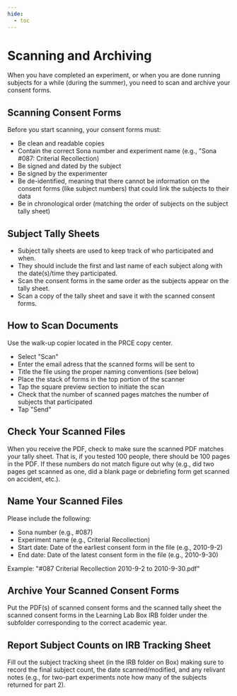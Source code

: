 ```yaml
---
hide:
  - toc
---
```


# Scanning and Archiving

When you have completed an experiment, or when you are done running subjects for a while (during the summer), you need to scan and archive your consent forms.

## Scanning Consent Forms

Before you start scanning, your consent forms must:

* Be clean and readable copies
* Contain the correct Sona number and experiment name (e.g., "Sona #087: Criterial Recollection)
* Be signed and dated by the subject
* Be signed by the experimenter
* Be de-identified, meaning that there cannot be information on the consent forms (like subject numbers) that could link the subjects to their data 
* Be in chronological order (matching the order of subjects on the subject tally sheet)

## Subject Tally Sheets

* Subject tally sheets are used to keep track of who participated and when.
* They should include the first and last name of each subject along with the date(s)/time they participated.
* Scan the consent forms in the same order as the subjects appear on the tally sheet.
* Scan a copy of the tally sheet and save it with the scanned consent forms.

## How to Scan Documents

Use the walk-up copier located in the PRCE copy center. 

* Select "Scan"
* Enter the email adress that the scanned forms will be sent to
* Title the file using the proper naming conventions (see below)
* Place the stack of forms in the top portion of the scanner
* Tap the square preview section to initiate the scan
* Check that the number of scanned pages matches the number of subjects that participated
* Tap "Send"

## Check Your Scanned Files

When you receive the PDF, check to make sure the scanned PDF matches your tally sheet. That is, if you tested 100 people, there should be 100 pages in the PDF. If these numbers do not match figure out why (e.g., did two pages get scanned as one, did a blank page or debriefing form get scanned on accident, etc.).

## Name Your Scanned Files

Please include the following:

* Sona number (e.g., #087)
* Experiment name (e.g., Criterial Recollection)
* Start date: Date of the earliest consent form in the file (e.g., 2010-9-2)
* End date: Date of the latest consent form in the file (e.g., 2010-9-30)

Example: "#087 Criterial Recollection 2010-9-2 to 2010-9-30.pdf"

## Archive Your Scanned Consent Forms 

Put the PDF(s) of scanned consent forms and the scanned tally sheet the scanned consent forms in the Learning Lab Box IRB folder under the subfolder corresponding to the correct academic year.

## Report Subject Counts on IRB Tracking Sheet

Fill out the subject tracking sheet (in the IRB folder on Box) making sure to record the final subject count, the date scanned/modified, and any relivant notes (e.g., for two-part experiments note how many of the subjects returned for part 2).